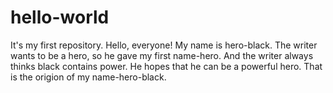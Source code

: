 # hello-world
It's my first repository.
Hello, everyone!
My name is hero-black. The writer wants to be a hero, so he gave my first name-hero.
And the writer always thinks black contains power. He hopes that he can be a powerful hero.
That is the origion of my name-hero-black.
